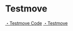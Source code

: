 # Testmove

[・Testmove Code](https://github.com/acro-takahashi/Testmove) 
[・Testmove](https://acro-takahashi.github.io/Testmove/)  
